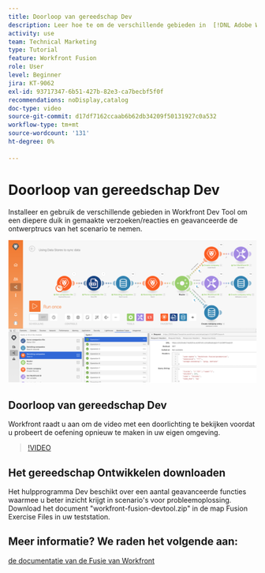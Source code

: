 ```yaml
---
title: Doorloop van gereedschap Dev
description: Leer hoe te om de verschillende gebieden in  [!DNL Adobe Workfront Fusion Dev Tool]  te installeren en te gebruiken om een diepere duik in de geavanceerde trucs van het scenarioontwerp te nemen.
activity: use
team: Technical Marketing
type: Tutorial
feature: Workfront Fusion
role: User
level: Beginner
jira: KT-9062
exl-id: 93717347-6b51-427b-82e3-ca7becbf5f0f
recommendations: noDisplay,catalog
doc-type: video
source-git-commit: d17df7162ccaab6b62db34209f50131927c0a532
workflow-type: tm+mt
source-wordcount: '131'
ht-degree: 0%

---
```


# Doorloop van gereedschap Dev

Installeer en gebruik de verschillende gebieden in Workfront Dev Tool om een diepere duik in gemaakte verzoeken/reacties en geavanceerde de ontwerptrucs van het scenario te nemen.

![ een beeld van een scenario van de Fusie en het dev hulpmiddel ](assets/troubleshooting-and-error-handling-1.png)

## Doorloop van gereedschap Dev

Workfront raadt u aan om de video met een doorlichting te bekijken voordat u probeert de oefening opnieuw te maken in uw eigen omgeving.

>[!VIDEO](https://video.tv.adobe.com/v/335303/?quality=12&learn=on&enablevpops)


## Het gereedschap Ontwikkelen downloaden

Het hulpprogramma Dev beschikt over een aantal geavanceerde functies waarmee u beter inzicht krijgt in scenario&#39;s voor probleemoplossing. Download het document &quot;workfront-fusion-devtool.zip&quot; in de map Fusion Exercise Files in uw teststation.



## Meer informatie? We raden het volgende aan:

[ de documentatie van de Fusie van Workfront ](https://experienceleague.adobe.com/docs/workfront/using/adobe-workfront-fusion/workfront-fusion-2.html?lang=nl-NL)
